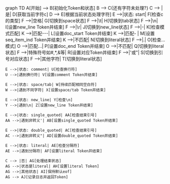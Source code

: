 graph TD
    A[开始] --> B[初始化Token和状态]
    B --> C{还有字符未处理?}
    C --> |是| D[获取当前字符c]
    D --> E[根据当前状态处理字符]
    E -->|状态: start| F[检查c的类型]
    F -->|空格| G[切换到space状态]
    F -->|\t| H[切换到tab状态]
    F -->|\n| I[设置new_line Token并结束]
    F -->|\r| J[切换到new_line状态]
    F -->|-| K[检查模式匹配]
    K -->|匹配---| L[设置doc_start Token并结束]
    K -->|匹配- | M[设置seq_item_ind Token并结束]
    K -->|不匹配| N[切换到literal状态]
    F -->|.| O[检查...模式]
    O -->|匹配...| P[设置doc_end Token并结束]
    O -->|不匹配| Q[切换到literal状态]
    F -->|特殊符号如#,*,&等| R[设置对应Token并结束]
    F -->|'或"| S[切换到引号对应状态]
    F -->|其他字符| T[切换到literal状态]
    
    E -->|状态: comment| U[检查换行符]
    U -->|遇到换行符| V[设置comment Token并结束]
    
    E -->|状态: space/tab| W[持续匹配相同空白符]
    W -->|遇到不同字符| X[设置space/tab Token并结束]
    
    E -->|状态: new_line| Y[检查\n]
    Y -->|遇到\n| Z[设置new_line Token并结束]
    
    E -->|状态: single_quoted| AA[检查结束引号]
    AA -->|遇到非转义'| AB[设置single_quoted Token并结束]
    
    E -->|状态: double_quoted| AC[检查结束引号]
    AC -->|遇到非转义"| AD[设置double_quoted Token并结束]
    
    E -->|状态: literal| AE[检查分隔符]
    AE -->|遇到分隔符| AF[设置literal Token并结束]
    
    C --> |否| AG[处理结束状态]
    AG -->|状态是literal| AH[设置literal Token]
    AG -->|其他状态| AI[保持默认eof]
    AG --> AJ[记录日志并返回Token]
